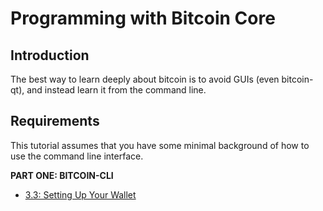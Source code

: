 # Programming with Bitcoin Core

## Introduction
The best way to learn deeply about bitcoin is to avoid GUIs (even bitcoin-qt), and instead learn it from the command line.

## Requirements
This tutorial assumes that you have some minimal background of how to use the command line interface. 

**PART ONE: BITCOIN-CLI**

* [3.3: Setting Up Your Wallet](03_3_Setting_Up_Your_Wallet.md)
